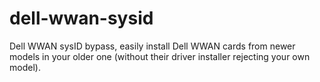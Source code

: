 # dell-wwan-sysid
Dell WWAN sysID bypass, easily install Dell WWAN cards from newer models in your older one (without their driver installer rejecting your own model).
